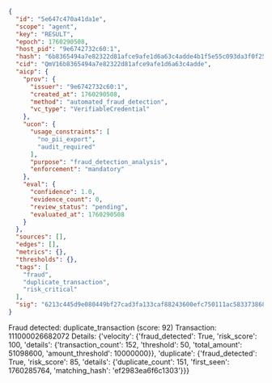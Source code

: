 ```json
{
  "id": "5e647c470a41da1e",
  "scope": "agent",
  "key": "RESULT",
  "epoch": 1760290508,
  "host_pid": "9e6742732c60:1",
  "hash": "6b8365494a7e82322d81afce9afe1d6a63c4adde4b1f5e55c093da3f0f254898",
  "cid": "QmV16b8365494a7e82322d81afce9afe1d6a63c4adde",
  "aicp": {
    "prov": {
      "issuer": "9e6742732c60:1",
      "created_at": 1760290508,
      "method": "automated_fraud_detection",
      "vc_type": "VerifiableCredential"
    },
    "ucon": {
      "usage_constraints": [
        "no_pii_export",
        "audit_required"
      ],
      "purpose": "fraud_detection_analysis",
      "enforcement": "mandatory"
    },
    "eval": {
      "confidence": 1.0,
      "evidence_count": 0,
      "review_status": "pending",
      "evaluated_at": 1760290508
    }
  },
  "sources": [],
  "edges": [],
  "metrics": {},
  "thresholds": {},
  "tags": [
    "fraud",
    "duplicate_transaction",
    "risk_critical"
  ],
  "sig": "6213c445d9e080449bf27cad3fa133caf88243600efc750111ac583373868b70"
}
```

Fraud detected: duplicate_transaction (score: 92)
Transaction: 111000026682072
Details: {'velocity': {'fraud_detected': True, 'risk_score': 100, 'details': {'transaction_count': 152, 'threshold': 50, 'total_amount': 51098600, 'amount_threshold': 10000000}}, 'duplicate': {'fraud_detected': True, 'risk_score': 85, 'details': {'duplicate_count': 151, 'first_seen': 1760285764, 'matching_hash': 'ef2983ea6f6c1303'}}}